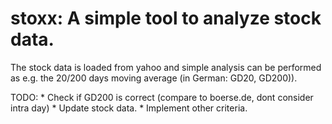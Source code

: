 # stoxx: A simple tool to analyze stock data. 

The stock data is loaded from yahoo and simple analysis can be performed as e.g. the 20/200 days moving average (in German: GD20, GD200)).

TODO: 
    * Check if GD200 is correct (compare to boerse.de, dont consider intra day)
    * Update stock data.
    * Implement other criteria.
